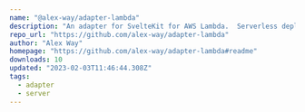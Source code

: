 ```yaml
---
name: "@alex-way/adapter-lambda"
description: "An adapter for SvelteKit for AWS Lambda.  Serverless deployment."
repo_url: "https://github.com/alex-way/adapter-lambda"
author: "Alex Way"
homepage: "https://github.com/alex-way/adapter-lambda#readme"
downloads: 10
updated: "2023-02-03T11:46:44.308Z"
tags: 
  - adapter
  - server
---
```

